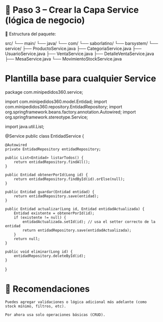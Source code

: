 # 🧭 Paso 3 – Crear la Capa Service (lógica de negocio)

📁 Estructura del paquete:

src/
└── main/
    └── java/
        └── com/
            └── saborlatino/
                └── barsystem/
                    └── service/
                        ├── ProductoService.java
                        ├── CategoriaService.java
                        ├── UsuarioService.java
                        ├── VentaService.java
                        ├── DetalleVentaService.java
                        ├── MesaService.java
                        └── MovimientoStockService.java

#  Plantilla base para cualquier Service
package com.minipedidos360.service;

import com.minipedidos360.model.Entidad;
import com.minipedidos360.repository.EntidadRepository;
import org.springframework.beans.factory.annotation.Autowired;
import org.springframework.stereotype.Service;

import java.util.List;

@Service
public class EntidadService {

    @Autowired
    private EntidadRepository entidadRepository;

    public List<Entidad> listarTodos() {
        return entidadRepository.findAll();
    }

    public Entidad obtenerPorId(Long id) {
        return entidadRepository.findById(id).orElse(null);
    }

    public Entidad guardar(Entidad entidad) {
        return entidadRepository.save(entidad);
    }

    public Entidad actualizar(Long id, Entidad entidadActualizada) {
        Entidad existente = obtenerPorId(id);
        if (existente != null) {
            entidadActualizada.setId(id); // usa el setter correcto de la entidad
            return entidadRepository.save(entidadActualizada);
        }
        return null;
    }

    public void eliminar(Long id) {
        entidadRepository.deleteById(id);
    }
}


 # 📌 Recomendaciones

    Puedes agregar validaciones o lógica adicional más adelante (como stock mínimo, filtros, etc).

    Por ahora usa solo operaciones básicas (CRUD).